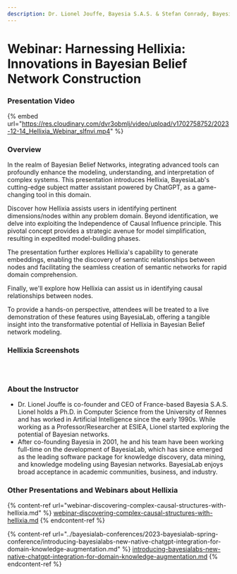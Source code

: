 ```yaml
---
description: Dr. Lionel Jouffe, Bayesia S.A.S. & Stefan Conrady, Bayesia USA
---
```


# Webinar: Harnessing Hellixia: Innovations in Bayesian Belief Network Construction

### Presentation Video

{% embed url="https://res.cloudinary.com/dvr3obmlj/video/upload/v1702758752/2023-12-14_Hellixia_Webinar_slfnvi.mp4" %}

### Overview

In the realm of Bayesian Belief Networks, integrating advanced tools can profoundly enhance the modeling, understanding, and interpretation of complex systems. This presentation introduces Hellixia, BayesiaLab's cutting-edge subject matter assistant powered by ChatGPT, as a game-changing tool in this domain.

Discover how Hellixia assists users in identifying pertinent dimensions/nodes within any problem domain. Beyond identification, we delve into exploiting the Independence of Causal Influence principle. This pivotal concept provides a strategic avenue for model simplification, resulting in expedited model-building phases.

The presentation further explores Hellixia's capability to generate embeddings, enabling the discovery of semantic relationships between nodes and facilitating the seamless creation of semantic networks for rapid domain comprehension.

Finally, we'll explore how Hellixia can assist us in identifying causal relationships between nodes.

To provide a hands-on perspective, attendees will be treated to a live demonstration of these features using BayesiaLab, offering a tangible insight into the transformative potential of Hellixia in Bayesian Belief network modeling.

### Hellixia Screenshots

<figure><img src="https://res.cloudinary.com/dvr3obmlj/image/upload/v1703812464/Toothpaste_2D_gllbi5.svg" alt=""><figcaption></figcaption></figure>

<figure><img src="https://res.cloudinary.com/dvr3obmlj/image/upload/v1703728030/Toothpaste_3D_i8kmqn.webp" alt=""><figcaption></figcaption></figure>

<figure><img src="https://res.cloudinary.com/dvr3obmlj/image/upload/v1703812734/Toothpaste_Failure_CN_ruexjk.svg" alt=""><figcaption></figcaption></figure>

### About the Instructor

* Dr. Lionel Jouffe is co-founder and CEO of France-based Bayesia S.A.S. Lionel holds a Ph.D. in Computer Science from the University of Rennes and has worked in Artificial Intelligence since the early 1990s. While working as a Professor/Researcher at ESIEA, Lionel started exploring the potential of Bayesian networks.
* After co-founding Bayesia in 2001, he and his team have been working full-time on the development of BayesiaLab, which has since emerged as the leading software package for knowledge discovery, data mining, and knowledge modeling using Bayesian networks. BayesiaLab enjoys broad acceptance in academic communities, business, and industry.

### Other Presentations and Webinars about Hellixia

{% content-ref url="webinar-discovering-complex-causal-structures-with-hellixia.md" %}
[webinar-discovering-complex-causal-structures-with-hellixia.md](webinar-discovering-complex-causal-structures-with-hellixia.md)
{% endcontent-ref %}

{% content-ref url="../bayesialab-conferences/2023-bayesialab-spring-conference/introducing-bayesialabs-new-native-chatgpt-integration-for-domain-knowledge-augmentation.md" %}
[introducing-bayesialabs-new-native-chatgpt-integration-for-domain-knowledge-augmentation.md](../bayesialab-conferences/2023-bayesialab-spring-conference/introducing-bayesialabs-new-native-chatgpt-integration-for-domain-knowledge-augmentation.md)
{% endcontent-ref %}
